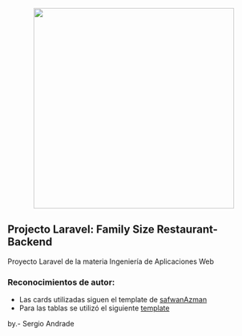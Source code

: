 <p align="center"><a href="https://laravel.com" target="_blank"><img src="https://raw.githubusercontent.com/laravel/art/master/logo-lockup/5%20SVG/2%20CMYK/1%20Full%20Color/laravel-logolockup-cmyk-red.svg" width="400"></a></p>

## Projecto Laravel: Family Size Restaurant-Backend

Proyecto Laravel de la materia Ingeniería de Aplicaciones Web

### Reconocimientos de autor:
* Las cards utilizadas siguen el template de [safwanAzman](https://github.com/safwanAzman)
* Para las tablas se utilizó el siguiente [template](https://tailwindui.com/components/application-ui/lists/tables)

by.- Sergio Andrade